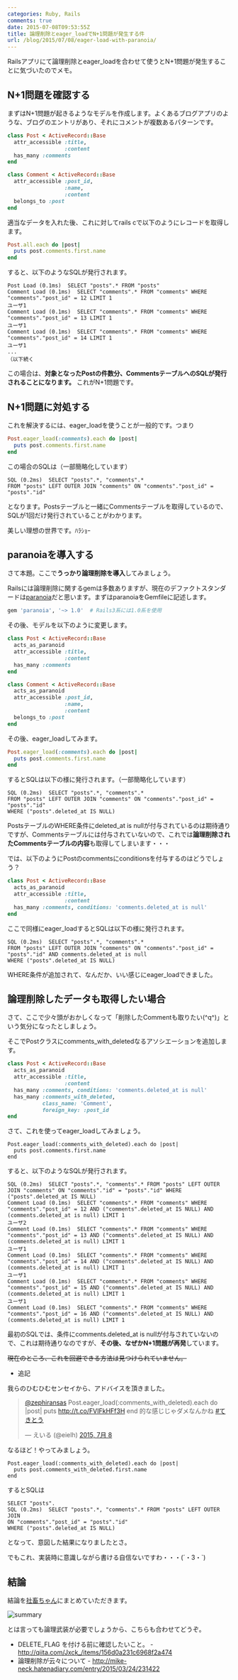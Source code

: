```yaml
---
categories: Ruby, Rails
comments: true
date: 2015-07-08T09:53:55Z
title: 論理削除とeager_loadでN+1問題が発生する件
url: /blog/2015/07/08/eager-load-with-paranoia/
---
```


Railsアプリにて論理削除とeager_loadを合わせて使うとN+1問題が発生することに気づいたのでメモ。

## N+1問題を確認する

まずはN+1問題が起きるようなモデルを作成します。よくあるブログアプリのような、ブログのエントリがあり、それにコメントが複数あるパターンです。

``` ruby
class Post < ActiveRecord::Base
  attr_accessible :title,
                  :content
  has_many :comments
end

class Comment < ActiveRecord::Base
  attr_accessible :post_id,
                  :name,
                  :content
  belongs_to :post
end
```

適当なデータを入れた後、これに対してrails cで以下のようにレコードを取得します。

``` ruby
Post.all.each do |post|
  puts post.comments.first.name
end
```

すると、以下のようなSQLが発行されます。

```
Post Load (0.1ms)  SELECT "posts".* FROM "posts"
Comment Load (0.1ms)  SELECT "comments".* FROM "comments" WHERE "comments"."post_id" = 12 LIMIT 1
ユーザ1
Comment Load (0.1ms)  SELECT "comments".* FROM "comments" WHERE "comments"."post_id" = 13 LIMIT 1
ユーザ1
Comment Load (0.1ms)  SELECT "comments".* FROM "comments" WHERE "comments"."post_id" = 14 LIMIT 1
ユーザ1
...
（以下続く
```

この場合は、**対象となったPostの件数分、CommentsテーブルへのSQLが発行されることになります。** これがN+1問題です。

## N+1問題に対処する

これを解決するには、eager_loadを使うことが一般的です。つまり

``` ruby
Post.eager_load(:comments).each do |post|
  puts post.comments.first.name
end
```

この場合のSQLは（一部簡略化しています）

```
SQL (0.2ms)  SELECT "posts".*, "comments".*
FROM "posts" LEFT OUTER JOIN "comments" ON "comments"."post_id" = "posts"."id"
```

となります。Postsテーブルと一緒にCommentsテーブルを取得しているので、SQLが1回だけ発行されていることがわかります。

美しい理想の世界です。ﾊﾗｼｮｰ

## paranoiaを導入する

さて本題。ここで**うっかり論理削除を導入**してみましょう。

Railsには論理削除に関するgemは多数ありますが、現在のデファクトスタンダードは[paranoia](https://github.com/radar/paranoia)だと思います。まずはparanoiaをGemfileに記述します。

``` ruby
gem 'paranoia', '~> 1.0'  # Rails3系には1.0系を使用
```

その後、モデルを以下のように変更します。

``` ruby
class Post < ActiveRecord::Base
  acts_as_paranoid
  attr_accessible :title,
                  :content
  has_many :comments
end

class Comment < ActiveRecord::Base
  acts_as_paranoid
  attr_accessible :post_id,
                  :name,
                  :content
  belongs_to :post
end
```

その後、eager_loadしてみます。

``` ruby
Post.eager_load(:comments).each do |post|
  puts post.comments.first.name
end
```

するとSQLは以下の様に発行されます。（一部簡略化しています）

```
SQL (0.2ms)  SELECT "posts".*, "comments".*
FROM "posts" LEFT OUTER JOIN "comments" ON "comments"."post_id" = "posts"."id"
WHERE ("posts".deleted_at IS NULL)
```

PostsテーブルのWHERE条件にdeleted_at is nullが付与されているのは期待通りですが、Commentsテーブルには付与されていないので、これでは**論理削除されたCommentsテーブルの内容**も取得してしまいます・・・

では、以下のようにPostのcommentsにconditionsを付与するのはどうでしょう？

``` ruby
class Post < ActiveRecord::Base
  acts_as_paranoid
  attr_accessible :title,
                  :content
  has_many :comments, conditions: 'comments.deleted_at is null'
end
```

ここで同様にeager_loadするとSQLは以下の様に発行されます。

```
SQL (0.2ms)  SELECT "posts".*, "comments".*
FROM "posts" LEFT OUTER JOIN "comments" ON "comments"."post_id" = "posts"."id" AND comments.deleted_at is null
WHERE ("posts".deleted_at IS NULL)
```

WHERE条件が追加されて、なんだか、いい感じにeager_loadできました。

## 論理削除したデータも取得したい場合

さて、ここで少々頭がおかしくなって「削除したCommentも取りたい(^q^)」という気分になったとしましょう。

そこでPostクラスにcomments_with_deletedなるアソシエーションを追加します。

``` ruby
class Post < ActiveRecord::Base
  acts_as_paranoid
  attr_accessible :title,
                  :content
  has_many :comments, conditions: 'comments.deleted_at is null'
  has_many :comments_with_deleted,
           class_name: 'Comment',
           foreign_key: :post_id
end
```

さて、これを使ってeager_loadしてみましょう。

```
Post.eager_load(:comments_with_deleted).each do |post|
  puts post.comments.first.name
end
```

すると、以下のようなSQLが発行されます。

```
SQL (0.2ms)  SELECT "posts".*, "comments".* FROM "posts" LEFT OUTER JOIN "comments" ON "comments"."id" = "posts"."id" WHERE ("posts".deleted_at IS NULL)
Comment Load (0.1ms)  SELECT "comments".* FROM "comments" WHERE "comments"."post_id" = 12 AND ("comments".deleted_at IS NULL) AND (comments.deleted_at is null) LIMIT 1
ユーザ2
Comment Load (0.1ms)  SELECT "comments".* FROM "comments" WHERE "comments"."post_id" = 13 AND ("comments".deleted_at IS NULL) AND (comments.deleted_at is null) LIMIT 1
ユーザ1
Comment Load (0.1ms)  SELECT "comments".* FROM "comments" WHERE "comments"."post_id" = 14 AND ("comments".deleted_at IS NULL) AND (comments.deleted_at is null) LIMIT 1
ユーザ1
Comment Load (0.1ms)  SELECT "comments".* FROM "comments" WHERE "comments"."post_id" = 15 AND ("comments".deleted_at IS NULL) AND (comments.deleted_at is null) LIMIT 1
ユーザ1
Comment Load (0.1ms)  SELECT "comments".* FROM "comments" WHERE "comments"."post_id" = 16 AND ("comments".deleted_at IS NULL) AND (comments.deleted_at is null) LIMIT 1
```

最初のSQLでは、条件にcomments.deleted_at is nullが付与されていないので、これは期待通りなのですが、**その後、なぜかN+1問題が再発**しています。

~~現在のところ、これを回避できる方法は見つけられていません。~~

- 追記

我らのひむひむセンセイから、アドバイスを頂きました。

<blockquote class="twitter-tweet" lang="ja"><p lang="ja" dir="ltr"><a href="https://twitter.com/zephiransas">@zephiransas</a> &#10;Post.eager_load(:comments_with_deleted).each do |post|&#10; puts <a href="http://t.co/FVIFkHFf3H">http://t.co/FVIFkHFf3H</a>&#10;end&#10;的な感じじゃダメなんかね <a href="https://twitter.com/hashtag/%E3%81%A6%E3%81%8D%E3%81%A8%E3%81%86?src=hash">#てきとう</a></p>&mdash; えいる (@eielh) <a href="https://twitter.com/eielh/status/618621108854652929">2015, 7月 8</a></blockquote>
<script async src="//platform.twitter.com/widgets.js" charset="utf-8"></script>

なるほど！やってみましょう。

```
Post.eager_load(:comments_with_deleted).each do |post|
  puts post.comments_with_deleted.first.name
end
```

するとSQLは

```
SELECT "posts".
SQL (0.2ms)  SELECT "posts".*, "comments".* FROM "posts" LEFT OUTER JOIN
ON "comments"."post_id" = "posts"."id"
WHERE ("posts".deleted_at IS NULL)
```

となって、意図した結果になりましたとさ。

でもこれ、実装時に意識しながら書ける自信ないですわ・・・(´・3・`)

## 結論

結論を[社畜ちゃん](http://blog.oukasoft.com/OS/)にまとめていただきます。

![summary](/images/20150708/summary.png)

とは言っても論理武装が必要でしょうから、こちらも合わせてどうぞ。

- DELETE_FLAG を付ける前に確認したいこと。 - http://qiita.com/Jxck_/items/156d0a231c6968f2a474
- 論理削除が云々について - http://mike-neck.hatenadiary.com/entry/2015/03/24/231422
